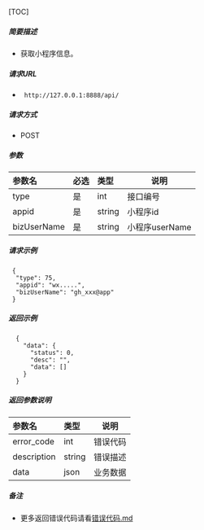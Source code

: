 

[TOC]
    
##### 简要描述

- 获取小程序信息。

##### 请求URL
- ` http://127.0.0.1:8888/api/`
  
##### 请求方式
- POST 

##### 参数

| 参数名         | 必选 | 类型     | 说明          |   
|:------------|:---|:-------|-------------|   
| type        | 是  | int    | 接口编号        |   
| appid       | 是  | string | 小程序id       |   
| bizUserName | 是  | string | 小程序userName |   

##### 请求示例

```
 {
  "type": 75,
  "appid": "wx.....",
  "bizUserName": "gh_xxx@app"
 } 
```

##### 返回示例 

``` 
  {
    "data": {
      "status": 0,
      "desc": "",
      "data": []
    }
  }
```

##### 返回参数说明 

| 参数名         | 类型     | 说明   |   
|:------------|:-------|------|   
| error_code  | int    | 错误代码 |   
| description | string | 错误描述 |   
| data        | json   | 业务数据 |   

##### 备注 

- 更多返回错误代码请看[错误代码.md](../错误代码.md)







